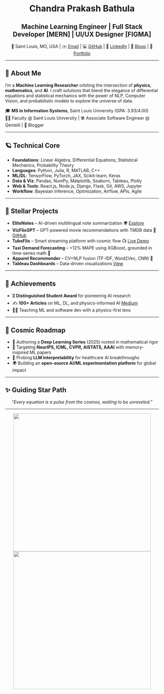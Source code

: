 <h1 align="center"> Chandra Prakash Bathula </h1>
<h2 align="center"> Machine Learning Engineer | Full Stack Developer [MERN] | UI/UX Designer [FIGMA] </h2>

<p align="center">
📍 Saint Louis, MO, USA  |  ✉️ <a href="mailto:chandraprakash.bathula@slu.edu">Email</a>  |  
💻 <a href="https://github.com/ChandraPrakash-Bathula">GitHub</a>  |  
🔗 <a href="https://www.linkedin.com/in/chandra-prakash-bathula/">LinkedIn</a>  |  
📝 <a href="https://medium.com/@ChandraPrakash-Bathula">Blogs</a>  |  
🌠 <a href="https://portfolio-chandra-prakash-bathulas-projects.vercel.app/">Portfolio</a>
</p>

---

## 🚀 About Me

I’m a **Machine Learning Researcher** orbiting the intersection of **physics**, **mathematics**, and **AI**. I craft solutions that blend the elegance of differential equations and statistical mechanics with the power of NLP, Computer Vision, and probabilistic models to explore the universe of data.

🎓 **MS in Information Systems**, Saint Louis University (GPA: 3.93/4.00)  
👨‍🏫 Faculty @ Saint Louis University | 🛠 Associate Software Engineer @ Qentelli | 🌌 Blogger

---

## 🪐 Technical Core

- **Foundations**: Linear Algebra, Differential Equations, Statistical Mechanics, Probability Theory  
- **Languages**: Python, Julia, R, MATLAB, C++  
- **ML/DL**: TensorFlow, PyTorch, JAX, Scikit-learn, Keras  
- **Data & Viz**: Pandas, NumPy, Matplotlib, Seaborn, Tableau, Plotly  
- **Web & Tools**: React.js, Node.js, Django, Flask, Git, AWS, Jupyter  
- **Workflow**: Bayesian Inference, Optimization, Airflow, APIs, Agile  

---

## 🌌 Stellar Projects

- **EliteNotes** – AI-driven multilingual note summarization 🌍 [Explore](https://elite-notes-poc.vercel.app/browse)  
- **VizFlixGPT** – GPT-powered movie recommendations with TMDB data 🎥 [GitHub](https://github.com/ChandraPrakash-Bathula)  
- **TubeFlix** – Smart streaming platform with cosmic flow 📺 [Live Demo](https://utubeflix-79845.web.app/)  
- **Taxi Demand Forecasting** – <12% MAPE using XGBoost, grounded in time-series math 🚖  
- **Apparel Recommender** – CV+NLP fusion (TF-IDF, Word2Vec, CNN) 👗  
- **Tableau Dashboards** – Data-driven visualizations [View](https://public.tableau.com/app/profile/chandra.prakash.bathula/vizzes)  

---

## 🏅 Achievements

- 🎖 **Distinguished Student Award** for pioneering AI research  
- ✍️ **100+ Articles** on ML, DL, and physics-informed AI [Medium](https://medium.com/@ChandraPrakash-Bathula)  
- 👨‍🏫 Teaching ML and software dev with a physics-first lens  

---

## 🔭 Cosmic Roadmap

- 📝 Authoring a **Deep Learning Series** (2025) rooted in mathematical rigor  
- 📜 Targeting **NeurIPS, ICML, CVPR, AISTATS, AAAI** with memory-inspired ML papers  
- 🧠 Probing **LLM interpretability** for healthcare AI breakthroughs  
- 🌍 Building an **open-source AI/ML experimentation platform** for global impact  

---

## ✨ Guiding Star Path

<p align="center"><i>“Every equation is a pulse from the cosmos, waiting to be unraveled.”</i></p>

---

<p align="center">
  <img src="https://github-readme-stats.vercel.app/api?username=ChandraPrakash-Bathula&show_icons=true&theme=transparent&hide_border=true&title_color=ffffff&text_color=bbbbbb&icon_color=ff4500" width="450"/>
  <img src="https://github-readme-streak-stats-eight.vercel.app/?user=ChandraPrakash-Bathula&theme=transparent&hide_border=true&background=00000000&stroke=ff4500&fire=ff4500" width="450"/>
</p>
